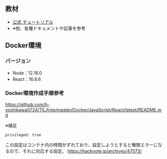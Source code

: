 ## 教材
- [公式 チュートリアル](https://ja.reactjs.org/tutorial/tutorial.html)
- ※他、各種ドキュメントや記事を参考

## Docker環境
### バージョン
- Node：12.18.0
- React：16.8.6

### Docker環境作成手順参考
https://github.com/h-yoshikawa0724/TIL/tree/master/Docker/JavaScript/React/latest/README.md

※補足
```
privileged: true
```
この設定はコンテナ内の時間がずれており、設定しようとすると権限エラーになるので、それに対応する設定。
https://hacknote.jp/archives/47573/
